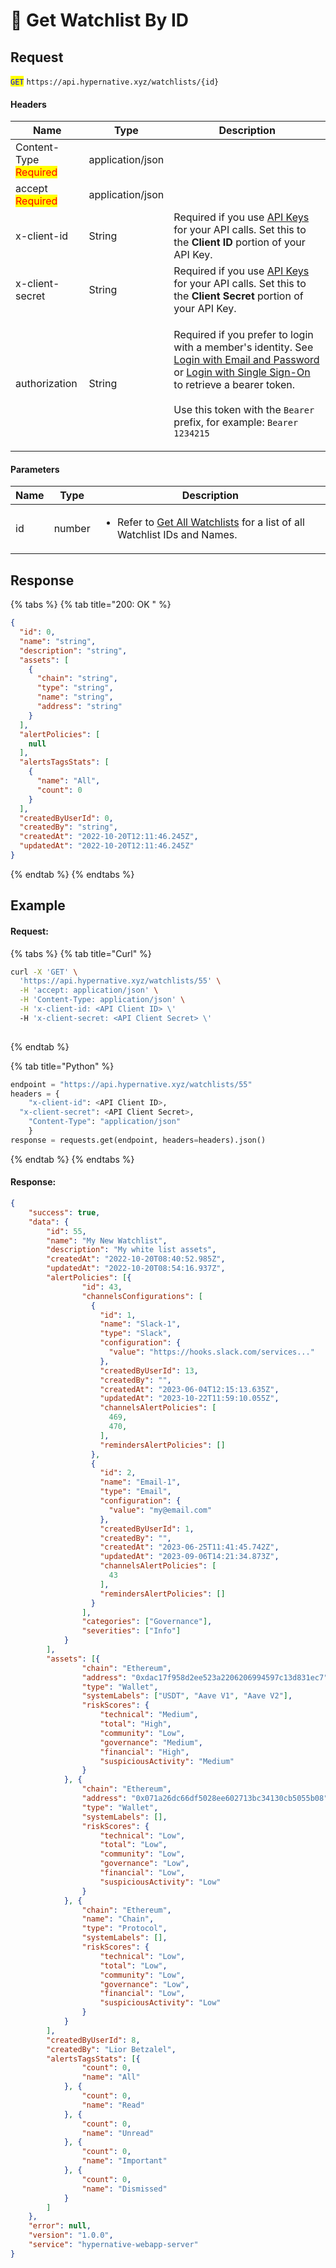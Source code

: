 # 🔵 Get Watchlist By ID

## Request

<mark style="color:blue;">`GET`</mark> `https://api.hypernative.xyz/watchlists/{id}`

#### Headers

| Name                                           | Type             | Description                                                                                                                                                                                                                                                                                                                                             |
| ---------------------------------------------- | ---------------- | ------------------------------------------------------------------------------------------------------------------------------------------------------------------------------------------------------------------------------------------------------------------------------------------------------------------------------------------------------- |
| Content-Type<br /><mark style="color:red;">Required</mark> | application/json |                                                                                                                                                                                                                                                                                                                                                         |
| accept<br /><mark style="color:red;">Required</mark>       | application/json |                                                                                                                                                                                                                                                                                                                                                         |
| x-client-id                                    | String           | Required if you use [API Keys](../account/api-keys.md) for your API calls. Set this to the **Client ID** portion of your API Key.                                                                                                                                                                                                                       |
| x-client-secret                                | String           | Required if you use [API Keys](../account/api-keys.md) for your API calls. Set this to the **Client Secret** portion of your API Key.                                                                                                                                                                                                                   |
| authorization                                  | String           | <p>Required if you prefer to login with a member's identity. See <a href="../account/login.md">Login with Email and Password</a> or <a href="../account/login-with-single-sign-on.md">Login with Single Sign-On</a> to retrieve a bearer token.<br><br>Use this token with the <code>Bearer</code> prefix, for example: <code>Bearer 1234215</code></p> |

#### Parameters

| Name | Type                   | Description                                                                                                                        |
| ---- | ---------------------- | ---------------------------------------------------------------------------------------------------------------------------------- |
| id   |                number  | <p></p><ul><li>Refer to <a href="getuserwatchlists.md">Get All Watchlists</a> for a list of all Watchlist IDs and Names.</li></ul> |

## Response

{% tabs %}
{% tab title="200: OK " %}
```json
{
  "id": 0,
  "name": "string",
  "description": "string",
  "assets": [
    {
      "chain": "string",
      "type": "string",
      "name": "string",
      "address": "string"
    }
  ],
  "alertPolicies": [
    null
  ],
  "alertsTagsStats": [
    {
      "name": "All",
      "count": 0
    }
  ],
  "createdByUserId": 0,
  "createdBy": "string",
  "createdAt": "2022-10-20T12:11:46.245Z",
  "updatedAt": "2022-10-20T12:11:46.245Z"
}
```
{% endtab %}
{% endtabs %}

## Example

#### Request:

{% tabs %}
{% tab title="Curl" %}
```bash
curl -X 'GET' \
  'https://api.hypernative.xyz/watchlists/55' \
  -H 'accept: application/json' \
  -H 'Content-Type: application/json' \
  -H 'x-client-id: <API Client ID> \'
  -H 'x-client-secret: <API Client Secret> \'
  
```
{% endtab %}

{% tab title="Python" %}
```python
endpoint = "https://api.hypernative.xyz/watchlists/55"
headers = {
    "x-client-id": <API Client ID>,
  "x-client-secret": <API Client Secret>, 
    "Content-Type": "application/json"
    }
response = requests.get(endpoint, headers=headers).json()
```
{% endtab %}
{% endtabs %}

#### Response:

```json
{
    "success": true,
    "data": {
        "id": 55,
        "name": "My New Watchlist",
        "description": "My white list assets",
        "createdAt": "2022-10-20T08:40:52.985Z",
        "updatedAt": "2022-10-20T08:54:16.937Z",
        "alertPolicies": [{
                "id": 43,
                "channelsConfigurations": [
                  {
                    "id": 1,
                    "name": "Slack-1",
                    "type": "Slack",
                    "configuration": {
                      "value": "https://hooks.slack.com/services..."
                    },
                    "createdByUserId": 13,
                    "createdBy": "",
                    "createdAt": "2023-06-04T12:15:13.635Z",
                    "updatedAt": "2023-10-22T11:59:10.055Z",
                    "channelsAlertPolicies": [
                      469,
                      470,
                    ],
                    "remindersAlertPolicies": []
                  },
                  {
                    "id": 2,
                    "name": "Email-1",
                    "type": "Email",
                    "configuration": {
                      "value": "my@email.com"
                    },
                    "createdByUserId": 1,
                    "createdBy": "",
                    "createdAt": "2023-06-25T11:41:45.742Z",
                    "updatedAt": "2023-09-06T14:21:34.873Z",
                    "channelsAlertPolicies": [
                      43
                    ],
                    "remindersAlertPolicies": []
                  }
                ],
                "categories": ["Governance"],
                "severities": ["Info"]
            }
        ],
        "assets": [{
                "chain": "Ethereum",
                "address": "0xdac17f958d2ee523a2206206994597c13d831ec7",
                "type": "Wallet",
                "systemLabels": ["USDT", "Aave V1", "Aave V2"],
                "riskScores": {
                    "technical": "Medium",
                    "total": "High",
                    "community": "Low",
                    "governance": "Medium",
                    "financial": "High",
                    "suspiciousActivity": "Medium"
                }
            }, {
                "chain": "Ethereum",
                "address": "0x071a26dc66df5028ee602713bc34130cb5055b08",
                "type": "Wallet",
                "systemLabels": [],
                "riskScores": {
                    "technical": "Low",
                    "total": "Low",
                    "community": "Low",
                    "governance": "Low",
                    "financial": "Low",
                    "suspiciousActivity": "Low"
                }
            }, {
                "chain": "Ethereum",
                "name": "Chain",
                "type": "Protocol",
                "systemLabels": [],
                "riskScores": {
                    "technical": "Low",
                    "total": "Low",
                    "community": "Low",
                    "governance": "Low",
                    "financial": "Low",
                    "suspiciousActivity": "Low"
                }
            }
        ],
        "createdByUserId": 8,
        "createdBy": "Lior Betzalel",
        "alertsTagsStats": [{
                "count": 0,
                "name": "All"
            }, {
                "count": 0,
                "name": "Read"
            }, {
                "count": 0,
                "name": "Unread"
            }, {
                "count": 0,
                "name": "Important"
            }, {
                "count": 0,
                "name": "Dismissed"
            }
        ]
    },
    "error": null,
    "version": "1.0.0",
    "service": "hypernative-webapp-server"
}
```
